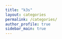 ```yaml
---
title: "k3s"
layout: categories
permalink: /categories/
author_profile: true
sidebar_main: true
---
```


